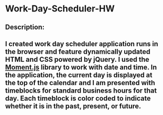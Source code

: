 # Work-Day-Scheduler-HW

## Description:

## I created work day scheduler application runs in the browser and feature dynamically updated HTML and CSS powered by jQuery. I used the [Moment.js](https://momentjs.com/) library to work with date and time. In the application, the current day is displayed at the top of the calendar and I am presented with timeblocks for standard business hours for that day. Each timeblock is color coded to indicate whether it is in the past, present, or future.
